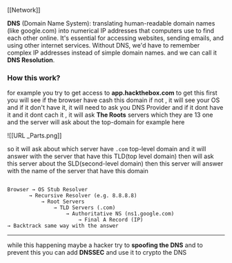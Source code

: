 [[Network]]

**DNS** (Domain Name System): translating human-readable domain names (like google.com) into numerical IP addresses that computers use to find each other online. It's essential for accessing websites, sending emails, and using other internet services. Without DNS, we'd have to remember complex IP addresses instead of simple domain names.
and we can call it **DNS Resolution**.

### **How this work?**

for example you try to get access to **app.hackthebox.com** to get this first you will see if the browser have cash this domain if not , it will see your OS and if it don't have it, it will need to ask you DNS Provider and if it dont have it and it dont cach it , it will ask **The Roots** servers which they are 13 one and the server will ask about the top-domain for example here

![[URL _Parts.png]]

so it will ask about which server have `.com` top-level domain and it will answer with the server that have this TLD(top level domain) then will ask this server about the SLD(second-level domain) then this server will answer with the name of the server that have this domain 
```Visual

Browser → OS Stub Resolver
       → Recursive Resolver (e.g. 8.8.8.8)
           → Root Servers
               → TLD Servers (.com)
                   → Authoritative NS (ns1.google.com)
                       → Final A Record (IP)
→ Backtrack same way with the answer

```
___
while this happening maybe a hacker try to **spoofing the DNS** and to prevent  this you can add **DNSSEC** and use it to crypto the DNS 
